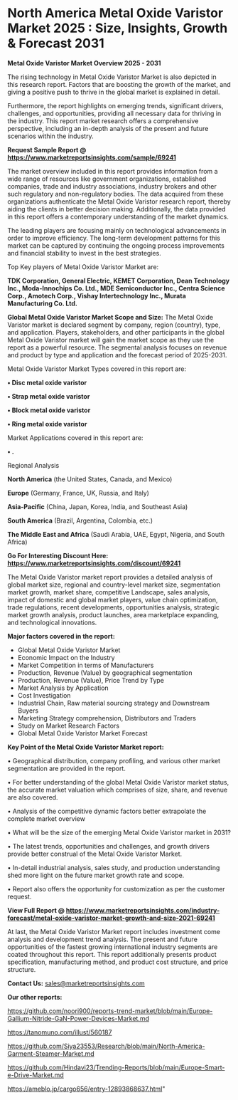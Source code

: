 # North America Metal Oxide Varistor Market 2025 : Size, Insights, Growth & Forecast 2031

<Strong> Metal Oxide Varistor Market Overview 2025 - 2031</strong>

The rising technology in Metal Oxide Varistor Market is also depicted in this research report. Factors that are boosting the growth of the market, and giving a positive push to thrive in the global market is explained in detail.

Furthermore, the report highlights on emerging trends, significant drivers, challenges, and opportunities, providing all necessary data for thriving in the industry. This report market research offers a comprehensive perspective, including an in-depth analysis of the present and future scenarios within the industry.

<strong>Request Sample Report @ <a href=https://www.marketreportsinsights.com/sample/69241>https://www.marketreportsinsights.com/sample/69241</a></strong>

The market overview included in this report provides information from a wide range of resources like government organizations, established companies, trade and industry associations, industry brokers and other such regulatory and non-regulatory bodies. The data acquired from these organizations authenticate the Metal Oxide Varistor research report, thereby aiding the clients in better decision making. Additionally, the data provided in this report offers a contemporary understanding of the market dynamics.

The leading players are focusing mainly on technological advancements in order to improve efficiency. The long-term development patterns for this market can be captured by continuing the ongoing process improvements and financial stability to invest in the best strategies.

Top Key players of Metal Oxide Varistor Market are:

<strong>TDK Corporation, General Electric, KEMET Corporation, Dean Technology Inc., Moda-Innochips Co. Ltd., MDE Semiconductor Inc., Centra Science Corp., Amotech Corp., Vishay Intertechnology Inc., Murata Manufacturing Co. Ltd.</strong>

<strong><b>Global Metal Oxide Varistor Market Scope and Size:</b></strong>
The Metal Oxide Varistor market is declared segment by company, region (country), type, and application. Players, stakeholders, and other participants in the global Metal Oxide Varistor market will gain the market scope as they use the report as a powerful resource. The segmental analysis focuses on revenue and product by type and application and the forecast period of 2025-2031.

Metal Oxide Varistor Market Types covered in this report are:

<strong>• Disc metal oxide varistor

• Strap metal oxide varistor

• Block metal oxide varistor

• Ring metal oxide varistor</strong>

Market Applications covered in this report are:

<strong>• .</strong> 

Regional Analysis

<strong>North America</strong> (the United States, Canada, and Mexico)

<strong>Europe</strong> (Germany, France, UK, Russia, and Italy)

<strong>Asia-Pacific</strong> (China, Japan, Korea, India, and Southeast Asia)

<strong>South America</strong> (Brazil, Argentina, Colombia, etc.)

<strong>The Middle East and Africa</strong> (Saudi Arabia, UAE, Egypt, Nigeria, and South Africa)

<strong>Go For Interesting Discount Here: <a href=https://www.marketreportsinsights.com/discount/69241>https://www.marketreportsinsights.com/discount/69241</a></strong>

The Metal Oxide Varistor market report provides a detailed analysis of global market size, regional and country-level market size, segmentation market growth, market share, competitive Landscape, sales analysis, impact of domestic and global market players, value chain optimization, trade regulations, recent developments, opportunities analysis, strategic market growth analysis, product launches, area marketplace expanding, and technological innovations.

<strong><b>Major factors covered in the report:</b></strong>
<ul>
  <li>Global Metal Oxide Varistor Market </li>
  <li>Economic Impact on the Industry</li>
  <li>Market Competition in terms of Manufacturers</li>
  <li>Production, Revenue (Value) by geographical segmentation</li>
  <li>Production, Revenue (Value), Price Trend by Type</li>
  <li>Market Analysis by Application</li>
  <li>Cost Investigation</li>
  <li>Industrial Chain, Raw material sourcing strategy and Downstream Buyers</li>
  <li>Marketing Strategy comprehension, Distributors and Traders</li>
  <li>Study on Market Research Factors</li>
  <li>Global Metal Oxide Varistor Market Forecast</li>
</ul>

<strong><b>Key Point of the Metal Oxide Varistor Market report:</b></strong>

• Geographical distribution, company profiling, and various other market segmentation are provided in the report.

• For better understanding of the global Metal Oxide Varistor market status, the accurate market valuation which comprises of size, share, and revenue are also covered.

• Analysis of the competitive dynamic factors better extrapolate the complete market overview

• What will be the size of the emerging Metal Oxide Varistor market in 2031?

• The latest trends, opportunities and challenges, and growth drivers provide better construal of the Metal Oxide Varistor Market.

• In-detail industrial analysis, sales study, and production understanding shed more light on the future market growth rate and scope.

• Report also offers the opportunity for customization as per the customer request.

<strong><b>View Full Report @ <a href=https://www.marketreportsinsights.com/industry-forecast/metal-oxide-varistor-market-growth-and-size-2021-69241>https://www.marketreportsinsights.com/industry-forecast/metal-oxide-varistor-market-growth-and-size-2021-69241</a></b></strong>


At last, the Metal Oxide Varistor Market report includes investment come analysis and development trend analysis. The present and future opportunities of the fastest growing international industry segments are coated throughout this report. This report additionally presents product specification, manufacturing method, and product cost structure, and price structure.

<strong>Contact Us:</strong>
sales@marketreportsinsights.com

<strong>Our other reports:</strong>

<a href=https://github.com/noori900/reports-trend-market/blob/main/Europe-Gallium-Nitride-GaN-Power-Devices-Market.md>https://github.com/noori900/reports-trend-market/blob/main/Europe-Gallium-Nitride-GaN-Power-Devices-Market.md</a>

<a href=https://tanomuno.com/illust/560187>https://tanomuno.com/illust/560187</a>

<a href=https://github.com/Siya23553/Research/blob/main/North-America-Garment-Steamer-Market.md>https://github.com/Siya23553/Research/blob/main/North-America-Garment-Steamer-Market.md</a>

<a href=https://github.com/Hindavi23/Trending-Reports/blob/main/Europe-Smart-e-Drive-Market.md>https://github.com/Hindavi23/Trending-Reports/blob/main/Europe-Smart-e-Drive-Market.md</a>

<a href=https://ameblo.jp/cargo656/entry-12893868637.html>https://ameblo.jp/cargo656/entry-12893868637.html</a>"
